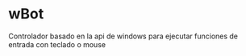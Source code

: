 # wBot
Controlador basado en la api de windows para ejecutar funciones de entrada con teclado o mouse
